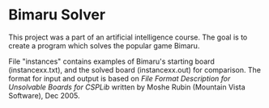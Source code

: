 # Bimaru Solver

This project was a part of an artificial intelligence course. The goal is to create a program which solves the popular game Bimaru.

File "instances" contains examples of Bimaru's starting board (instancexx.txt), and the solved board (instancexx.out) for comparison. The format for input and output is based on _File Format Description for Unsolvable Boards for CSPLib_ written by Moshe Rubin (Mountain Vista Software), Dec 2005.

